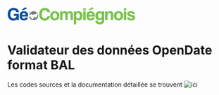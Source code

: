 
![picto](/doc/img/Logo_web-GeoCompiegnois.png)

# Validateur des données OpenDate format BAL #

Les codes sources et la documentation détaillée se trouvent ![ici](https://github.com/etalab/outils-bal)
